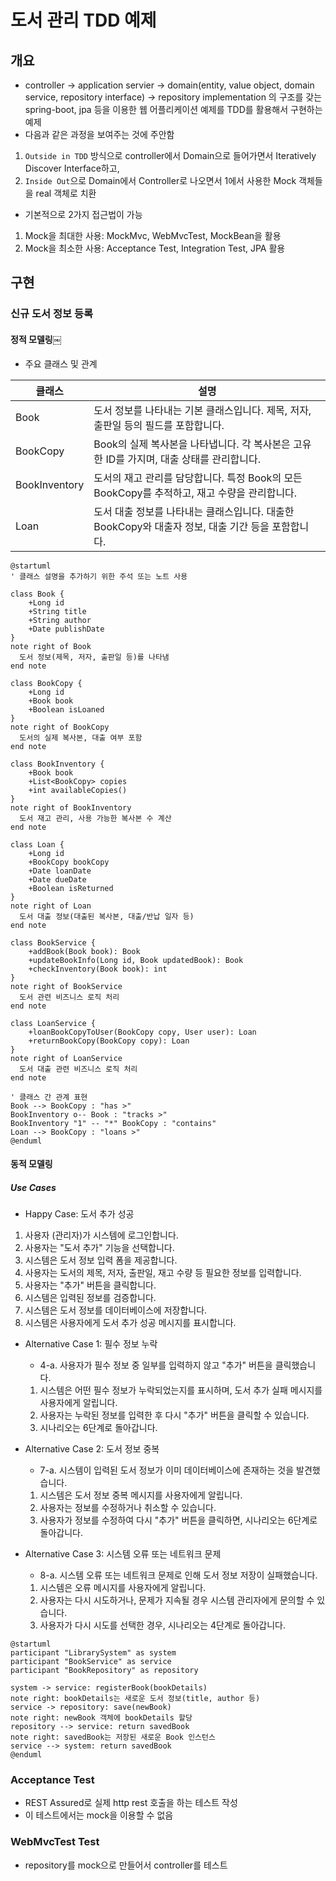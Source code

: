 # 도서 관리 TDD 예제

## 개요

- controller → application servier → domain(entity, value object, domain service, repository interface) → repository
  implementation
  의 구조를 갖는 spring-boot, jpa 등을 이용한 웹 어플리케이션 예제를 TDD를 활용해서 구현하는 예제
- 다음과 같은 과정을 보여주는 것에 주안함

1. `Outside in TDD` 방식으로 controller에서 Domain으로 들어가면서 Iteratively Discover Interface하고,
2. `Inside Out`으로 Domain에서 Controller로 나오면서 1에서 사용한 Mock 객체들을 real 객체로 치환

- 기본적으로 2가지 접근법이 가능

1. Mock을 최대한 사용: MockMvc, WebMvcTest, MockBean을 활용
2. Mock을 최소한 사용: Acceptance Test, Integration Test, JPA 활용

## 구현

### 신규 도서 정보 등록

#### 정적 모델링￼
- 주요 클래스 및 관계

| 클래스 | 설명 |
| --- | --- |
| Book | 도서 정보를 나타내는 기본 클래스입니다. 제목, 저자, 출판일 등의 필드를 포함합니다. |
| BookCopy | Book의 실제 복사본을 나타냅니다. 각 복사본은 고유한 ID를 가지며, 대출 상태를 관리합니다. |
| BookInventory | 도서의 재고 관리를 담당합니다. 특정 Book의 모든 BookCopy를 추적하고, 재고 수량을 관리합니다. |
| Loan | 도서 대출 정보를 나타내는 클래스입니다. 대출한 BookCopy와 대출자 정보, 대출 기간 등을 포함합니다. |

```plantuml
@startuml
' 클래스 설명을 추가하기 위한 주석 또는 노트 사용

class Book {
    +Long id
    +String title
    +String author
    +Date publishDate
}
note right of Book
  도서 정보(제목, 저자, 출판일 등)를 나타냄
end note

class BookCopy {
    +Long id
    +Book book
    +Boolean isLoaned
}
note right of BookCopy
  도서의 실제 복사본, 대출 여부 포함
end note

class BookInventory {
    +Book book
    +List<BookCopy> copies
    +int availableCopies()
}
note right of BookInventory
  도서 재고 관리, 사용 가능한 복사본 수 계산
end note

class Loan {
    +Long id
    +BookCopy bookCopy
    +Date loanDate
    +Date dueDate
    +Boolean isReturned
}
note right of Loan
  도서 대출 정보(대출된 복사본, 대출/반납 일자 등)
end note

class BookService {
    +addBook(Book book): Book
    +updateBookInfo(Long id, Book updatedBook): Book
    +checkInventory(Book book): int
}
note right of BookService
  도서 관련 비즈니스 로직 처리
end note

class LoanService {
    +loanBookCopyToUser(BookCopy copy, User user): Loan
    +returnBookCopy(BookCopy copy): Loan
}
note right of LoanService
  도서 대출 관련 비즈니스 로직 처리
end note

' 클래스 간 관계 표현
Book --> BookCopy : "has >"
BookInventory o-- Book : "tracks >"
BookInventory "1" -- "*" BookCopy : "contains"
Loan --> BookCopy : "loans >"
@enduml
```

#### 동적 모델링

##### Use Cases
- Happy Case: 도서 추가 성공

1. 사용자 (관리자)가 시스템에 로그인합니다.
2. 사용자는 "도서 추가" 기능을 선택합니다.
3. 시스템은 도서 정보 입력 폼을 제공합니다.
4. 사용자는 도서의 제목, 저자, 출판일, 재고 수량 등 필요한 정보를 입력합니다.
5. 사용자는 "추가" 버튼을 클릭합니다.
6. 시스템은 입력된 정보를 검증합니다.
7. 시스템은 도서 정보를 데이터베이스에 저장합니다.
8. 시스템은 사용자에게 도서 추가 성공 메시지를 표시합니다.

- Alternative Case 1: 필수 정보 누락

  - 4-a. 사용자가 필수 정보 중 일부를 입력하지 않고 "추가" 버튼을 클릭했습니다.

  1. 시스템은 어떤 필수 정보가 누락되었는지를 표시하며, 도서 추가 실패 메시지를 사용자에게 알립니다.
  2. 사용자는 누락된 정보를 입력한 후 다시 "추가" 버튼을 클릭할 수 있습니다.
  3. 시나리오는 6단계로 돌아갑니다.

- Alternative Case 2: 도서 정보 중복

  - 7-a. 시스템이 입력된 도서 정보가 이미 데이터베이스에 존재하는 것을 발견했습니다.

  1. 시스템은 도서 정보 중복 메시지를 사용자에게 알립니다.
  2. 사용자는 정보를 수정하거나 취소할 수 있습니다.
  3. 사용자가 정보를 수정하여 다시 "추가" 버튼을 클릭하면, 시나리오는 6단계로 돌아갑니다.

- Alternative Case 3: 시스템 오류 또는 네트워크 문제

  - 8-a. 시스템 오류 또는 네트워크 문제로 인해 도서 정보 저장이 실패했습니다.

  1. 시스템은 오류 메시지를 사용자에게 알립니다.
  2. 사용자는 다시 시도하거나, 문제가 지속될 경우 시스템 관리자에게 문의할 수 있습니다.
  3. 사용자가 다시 시도를 선택한 경우, 시나리오는 4단계로 돌아갑니다.

```plantuml
@startuml
participant "LibrarySystem" as system
participant "BookService" as service
participant "BookRepository" as repository

system -> service: registerBook(bookDetails)
note right: bookDetails는 새로운 도서 정보(title, author 등)
service -> repository: save(newBook)
note right: newBook 객체에 bookDetails 할당
repository --> service: return savedBook
note right: savedBook는 저장된 새로운 Book 인스턴스
service --> system: return savedBook
@enduml
```

### Acceptance Test

- REST Assured로 실제 http rest 호출을 하는 테스트 작성
- 이 테스트에서는 mock을 이용할 수 없음

### WebMvcTest Test

- repository를 mock으로 만들어서 controller를 테스트